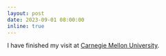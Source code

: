 ```yaml
---
layout: post
date: 2023-09-01 08:00:00
inline: true
---
```


I have finished my visit at [Carnegie Mellon University](https://www.cmu.edu/).

